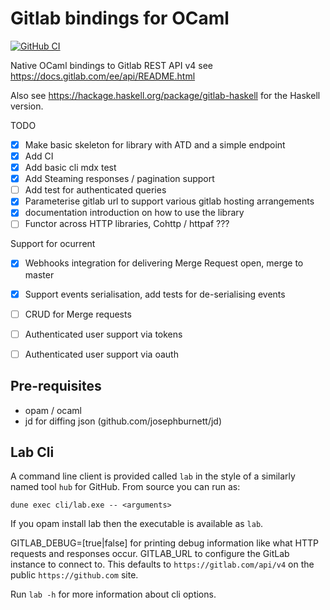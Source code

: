 Gitlab bindings for OCaml
==========
[![GitHub CI][github-shield]][github-ci]

Native OCaml bindings to Gitlab REST API v4 see https://docs.gitlab.com/ee/api/README.html

Also see https://hackage.haskell.org/package/gitlab-haskell for the Haskell version.

TODO

   * [x] Make basic skeleton for library with ATD and a simple endpoint
   * [x] Add CI
   * [x] Add basic cli mdx test
   * [X] Add Steaming responses / pagination support
   * [ ] Add test for authenticated queries
   * [X] Parameterise gitlab url to support various gitlab hosting arrangements
   * [X] documentation introduction on how to use the library
   * [ ] Functor across HTTP libraries, Cohttp / httpaf ???

Support for ocurrent

   * [X] Webhooks integration for delivering Merge Request open, merge to master
   * [X] Support events serialisation, add tests for de-serialising events
   * [ ] CRUD for Merge requests
   * [ ] Authenticated user support via tokens
   * [ ] Authenticated user support via oauth


Pre-requisites
----------

 * opam / ocaml
 * jd for diffing json (github.com/josephburnett/jd)

Lab Cli
----------

A command line client is provided called `lab` in the style of a similarly named
tool `hub` for GitHub. From source you can run as:

``` shell
dune exec cli/lab.exe -- <arguments>
```

If you opam install lab then the executable is available as `lab`.

GITLAB_DEBUG=[true|false] for printing debug information like what HTTP requests and responses occur.
GITLAB_URL to configure the GitLab instance to connect to. This defaults to `https://gitlab.com/api/v4` on the public `https://github.com` site.

Run `lab -h` for more information about cli options.


 [github-shield]: https://github.com/tmcgilchrist/ocaml-gitlab/actions/workflows/ci.yaml/badge.svg
 [github-ci]: https://github.com/tmcgilchrist/ocaml-gitlab/actions/workflows/ci.yaml
